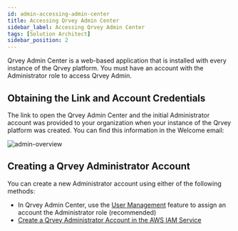 ```yaml
---
id: admin-accessing-admin-center
title: Accessing Qrvey Admin Center
sidebar_label: Accessing Qrvey Admin Center
tags: [Solution Architect]
sidebar_position: 2
---
```


<div style={{textAlign: "justify"}}>

Qrvey Admin Center is a web-based application that is installed with every instance of the Qrvey platform. You must have an account with the Administrator role to access Qrvey Admin. 

## Obtaining the Link and Account Credentials

The link to open the Qrvey Admin Center and the initial Administrator account was provided to your organization when your instance of the Qrvey platform was created. You can find this information in the Welcome email:

![admin-overview](https://s3.amazonaws.com/cdn.qrvey.com/documentation_assets/admin/Administering+Qrvey+Composer/ac-overview1.png)


## Creating a Qrvey Administrator Account
You can create a new Administrator account using either of the following methods:
- In Qrvey Admin Center, use the [User Management](../admin/admin-managing-users.md) feature to assign an account the Administrator role (recommended)
- [Create a Qrvey Administrator Account in the AWS IAM Service](create-admin-using-aws-iam.md)

</div>